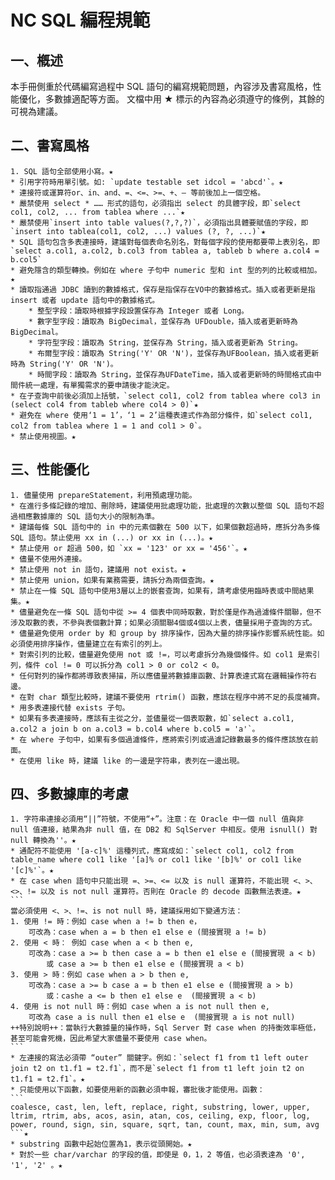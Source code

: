 # NC SQL 編程規範
## 一、槪述
本手冊側重於代碼編寫過程中 SQL 語句的編寫規範問題，內容涉及書寫風格，性能優化，多數據適配等方面。
文檔中用 ★ 標示的內容為必須遵守的條例，其餘的可視為建議。
## 二、書寫風格
    1. SQL 語句全部使用小寫。★
    * 引用字符時用單引號。如: `update testable set idcol = 'abcd'`。★
    * 連接符或運算符or、in、and、=、<=、>=、+、— 等前後加上一個空格。
    * 嚴禁使用 select * …… 形式的語句，必須指出 select 的具體字段，即`select col1, col2, ... from tablea where ...`★
    * 嚴禁使用`insert into table values(?,?,?)`，必須指出具體要賦值的字段，即`insert into tablea(col1, col2, ...) values (?, ?, ...)`★
    * SQL 語句包含多表連接時，建議對每個表命名別名，對每個字段的使用都要帶上表別名，即`select a.col1, a.col2, b.col3 from tablea a, tableb b where a.col4 = b.col5`
    * 避免隱含的類型轉換。例如在 where 子句中 numeric 型和 int 型的列的比較或相加。★
    * 讀取指通過 JDBC 讀到的數據格式，保存是指保存在VO中的數據格式。插入或者更新是指 insert 或者 update 語句中的數據格式。
        * 整型字段：讀取時根據字段設置保存為 Integer 或者 Long。
        * 數字型字段：讀取為 BigDecimal，並保存為 UFDouble，插入或者更新時為 BigDecimal。
        * 字符型字段：讀取為 String，並保存為 String，插入或者更新為 String。
        * 布爾型字段：讀取為 String('Y' OR 'N')，並保存為UFBoolean，插入或者更新時為 String('Y' OR 'N')。
        * 時間字段：讀取為 String，並保存為UFDateTime，插入或者更新時的時間格式由中間件統一處理，有單獨需求的要申請後才能決定。
    * 在子查詢中前後必須加上括號，`select col1, col2 from tablea where col3 in (select col4 from tableb where col4 > 0)`★
    * 避免在 where 使用‘1 = 1’，‘1 = 2’這種表達式作為部分條件，如`select col1, col2 from tablea where 1 = 1 and col1 > 0`。
    * 禁止使用視圖。★
## 三、性能優化
    1. 儘量使用 prepareStatement，利用預處理功能。
    * 在進行多條記錄的增加、刪除時，建議使用批處理功能，批處理的次數以整個 SQL 語句不超過相應數據庫的 SQL 語句大小的限制為準。
    * 建議每條 SQL 語句中的 in 中的元素個數在 500 以下，如果個數超過時，應拆分為多條 SQL 語句。禁止使用 xx in (...) or xx in (...)。★
    * 禁止使用 or 超過 500，如 `xx = '123' or xx = '456'`。★
    * 儘量不使用外連接。
    * 禁止使用 not in 語句，建議用 not exist。★
    * 禁止使用 union，如果有業務需要，請拆分為兩個查詢。★
    * 禁止在一條 SQL 語句中使用3層以上的嵌套查詢，如果有，請考慮使用臨時表或中間結果集。★
    * 儘量避免在一條 SQL 語句中從 >= 4 個表中同時取數，對於僅是作為過濾條件關聯，但不涉及取數的表，不參與表個數計算；如果必須關聯4個或4個以上表，儘量採用子查詢的方式。
    * 儘量避免使用 order by 和 group by 排序操作，因為大量的排序操作影響系統性能。如必須使用排序操作，儘量建立在有索引的列上。
    * 對索引列的比較，儘量避免使用 not 或 !=，可以考慮拆分為幾個條件。如 col1 是索引列，條件 col != 0 可以拆分為 col1 > 0 or col2 < 0。
    * 任何對列的操作都將導致表掃描，所以應儘量將數據庫函數、計算表達式寫在邏輯操作符右邊。
    * 在對 char 類型比較時，建議不要使用 rtrim() 函數，應該在程序中將不足的長度補齊。
    * 用多表連接代替 exists 子句。
    * 如果有多表連接時，應該有主從之分，並儘量從一個表取數，如`select a.col1, a.col2 a join b on a.col3 = b.col4 where b.col5 = 'a'`。
    * 在 where 子句中，如果有多個過濾條件，應將索引列或過濾記錄數最多的條件應該放在前面。
    * 在使用 like 時，建議 like 的一邊是字符串，表列在一邊出現。
## 四、多數據庫的考慮
    1. 字符串連接必須用“||”符號，不使用“+”。注意：在 Oracle 中一個 null 值與非 null 值連接，結果為非 null 值，在 DB2 和 SqlServer 中相反。使用 isnull() 對 null 轉換為''。★
    * 通配符不能使用 '[a-c]%' 這種列式，應寫成如：`select col1, col2 from table_name where col1 like '[a]% or col1 like '[b]%' or col1 like '[c]%'`。★
    * 在 case when 語句中只能出現 =、>=、<= 以及 is null 運算符，不能出現 <、>、<>、!= 以及 is not null 運算符。否則在 Oracle 的 decode 函數無法表達。★
    ```
    當必須使用 <、>、!=、is not null 時，建議採用如下變通方法：
    1. 使用 != 時：例如 case when a != b then e，
        可改為：case when a = b then e1 else e (間接實現 a != b)
    2. 使用 < 時： 例如 case when a < b then e,
        可改為：case a >= b then case a = b then e1 else e (間接實現 a < b)
            或 case a >= b then e1 else e (間接實現 a < b)
    3. 使用 > 時：例如 case when a > b then e,
        可改為：case a >= b case a = b then e1 else e (間接實現 a > b)
            或：cashe a <= b then e1 else e  (間接實現 a < b)
    4. 使用 is not null 時：例如 case when a is not null then e,
        可改為 case a is null then e1 else e  (間接實現 a is not null)
    ++特別說明++：當執行大數據量的操作時，Sql Server 對 case when 的持衡效率極低，甚至可能會死機，因此希望大家儘量不要使用 case when。
    ```
    * 左連接的寫法必須帶 “outer” 關鍵字。例如：`select f1 from t1 left outer join t2 on t1.f1 = t2.f1`，而不是`select f1 from t1 left join t2 on t1.f1 = t2.f1`。★
    * 只能使用以下函數，如要使用新的函數必須申報，審批後才能使用。函數：
    ```
    coalesce, cast, len, left, replace, right, substring, lower, upper, ltrim, rtrim, abs, acos, asin, atan, cos, ceiling, exp, floor, log, power, round, sign, sin, square, sqrt, tan, count, max, min, sum, avg
    ```★
    * substring 函數中起始位置為1，表示從頭開始。★
    * 對於一些 char/varchar 的字段的值，即使是 0，1，2 等值，也必須表達為 '0', '1', '2' 。★
